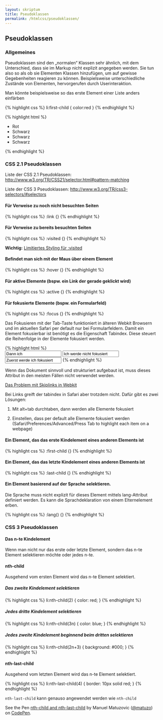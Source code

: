 ```yaml
---
layout: skriptum
title: Pseudoklassen
permalink: /htmlcss/pseudoklassen/
---
```


## Pseudoklassen

### Allgemeines

Pseudoklassen sind den „normalen“ Klassen sehr ähnlich, mit dem Unterschied, dass sie im Markup nicht explizit angegeben werden. Sie tun also so als ob sie Elementen Klassen hinzufügen, um auf gewisse Gegebenheiten reagieren zu können. Beispielsweise unterschiedliche Zustände von Elementen, hervorgerufen durch Userinteraktion.

Man könnte beispielsweise so das erste Element einer Liste anders einfärben

{% highlight css %}
li:first-child {
  color:red
}
{% endhighlight %}

{% highlight html %}
<ul>
  <li>Rot</li>
  <li>Schwarz</li>
  <li>Schwarz</li>
  <li>Schwarz</li>
</ul>
{% endhighlight %}

### CSS 2.1 Pseudoklassen

Liste der CSS 2.1 Pseudoklassen: <http://www.w3.org/TR/CSS21/selector.html#pattern-matching>

Liste der CSS 3 Pseudoklassen: <http://www.w3.org/TR/css3-selectors/#selectors>

#### Für Verweise zu noch nicht besuchten Seiten

{% highlight css %}
:link {}
{% endhighlight %}

#### Für Verweise zu bereits besuchten Seiten

{% highlight css %}
:visited {}
{% endhighlight %}


**Wichtig:** [Limitiertes Styling für :visited](http://hacks.mozilla.org/2010/03/privacy-related-changes-coming-to-css-vistited)

#### Befindet man sich mit der Maus über einem Element

{% highlight css %}	
:hover {}
{% endhighlight %}

#### Für aktive Elemente (bspw. ein Link der gerade geklickt wird)

{% highlight css %}	
:active {}
{% endhighlight %}

#### Für fokusierte Elemente (bspw. ein Formularfeld)

{% highlight css %}	
:focus {}
{% endhighlight %}

Das Fokusieren mit der Tab-Taste funktioniert in älteren Webkit Browsern und im aktuellen Safari per default nur bei Formularfeldern. Damit ein Element fokusierbar ist benötigt es die Eigenschaft Tabindex. Diese steuert die Reihenfolge in der Elemente fokusiert werden. 

{% highlight html %}	
<input type="text" tabindex="1" value="Dann ich" />
<input type="text" tabindex="-1" value="Ich werde nicht fokusiert" />
<input type="text" tabindex="0" value="Zuerst werde ich fokusiert" />
{% endhighlight %}

Wenn das Dokument sinnvoll und strukturiert aufgebaut ist, muss dieses Attribut in den meisten Fällen nicht verwendet werden.

[Das Problem mit Skiplinks in Webkit](http://whatisdamon.com/blog/2012/01/why-your-skip-to-content-link-might-not-work/)

Bei Links greift der tabindex in Safari aber trotzdem nicht. Dafür gibt es zwei Lösungen:

1. Mit alt+tab durchtaben, dann werden alle Elemente fokusiert

2. Einstellen, dass per default alle Elemente fokusiert werden (Safari/Preferences/Advanced/Press Tab to highlight each item on a webpage)

#### Ein Element, das das erste Kindelement eines anderen Elements ist

{% highlight css %}	
:first-child {}
{% endhighlight %}

#### Ein Element, das das letzte Kindelement eines anderen Elements ist

{% highlight css %}	
:last-child {}
{% endhighlight %}

#### Ein Element basierend auf der Sprache selektieren.

Die Sprache muss nicht explizit für dieses Element mittels lang-Attribut definiert werden. Es kann die Sprachdeklaration von einem Elternelement erben.

{% highlight css %}	
:lang() {}
{% endhighlight %}

### CSS 3 Pseudoklassen

#### Das n-te Kindelement

Wenn man nicht nur das erste oder letzte Element, sondern das n-te Element selektieren möchte oder jedes n-te.

#### nth-child

Ausgehend vom ersten Element wird das n-te Element selektiert.

##### Das zweite Kindelement selektieren
{% highlight css %} 
li:nth-child(2) {
    color: red;
}
{% endhighlight %}

##### Jedes dritte Kindelement selektieren
{% highlight css %} 
li:nth-child(3n) {
    color: blue;
}
{% endhighlight %}

##### Jedes zweite Kindelement beginnend beim dritten selektieren
{% highlight css %} 
li:nth-child(2n+3) {
    background: #000;
}
{% endhighlight %}

#### nth-last-child

Ausgehend vom letzten Element wird das n-te Element selektiert.

{% highlight css %} 
li:nth-last-child(4) {
    border: 10px solid red;
}
{% endhighlight %}

`nth-last-child` kann genauso angewendet werden wie `nth-child`

<p data-height="268" data-theme-id="6054" data-slug-hash="qOmXYq" data-default-tab="result" data-user="matuzo" class='codepen'>See the Pen <a href='http://codepen.io/matuzo/pen/qOmXYq/'>nth-child and nth-last-child</a> by Manuel Matuzovic (<a href='http://codepen.io/matuzo'>@matuzo</a>) on <a href='http://codepen.io'>CodePen</a>.</p>
<script async src="//assets.codepen.io/assets/embed/ei.js"></script>
